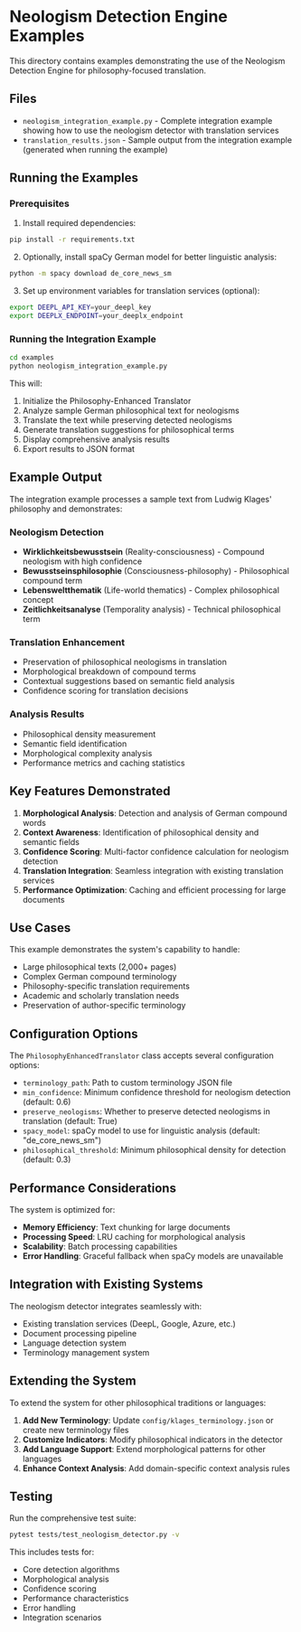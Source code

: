 # Neologism Detection Engine Examples

This directory contains examples demonstrating the use of the Neologism Detection Engine for philosophy-focused translation.

## Files

- `neologism_integration_example.py` - Complete integration example showing how to use the neologism detector with translation services
- `translation_results.json` - Sample output from the integration example (generated when running the example)

## Running the Examples

### Prerequisites

1. Install required dependencies:
```bash
pip install -r requirements.txt
```

2. Optionally, install spaCy German model for better linguistic analysis:
```bash
python -m spacy download de_core_news_sm
```

3. Set up environment variables for translation services (optional):
```bash
export DEEPL_API_KEY=your_deepl_key
export DEEPLX_ENDPOINT=your_deeplx_endpoint
```

### Running the Integration Example

```bash
cd examples
python neologism_integration_example.py
```

This will:
1. Initialize the Philosophy-Enhanced Translator
2. Analyze sample German philosophical text for neologisms
3. Translate the text while preserving detected neologisms
4. Generate translation suggestions for philosophical terms
5. Display comprehensive analysis results
6. Export results to JSON format

## Example Output

The integration example processes a sample text from Ludwig Klages' philosophy and demonstrates:

### Neologism Detection
- **Wirklichkeitsbewusstsein** (Reality-consciousness) - Compound neologism with high confidence
- **Bewusstseinsphilosophie** (Consciousness-philosophy) - Philosophical compound term
- **Lebensweltthematik** (Life-world thematics) - Complex philosophical concept
- **Zeitlichkeitsanalyse** (Temporality analysis) - Technical philosophical term

### Translation Enhancement
- Preservation of philosophical neologisms in translation
- Morphological breakdown of compound terms
- Contextual suggestions based on semantic field analysis
- Confidence scoring for translation decisions

### Analysis Results
- Philosophical density measurement
- Semantic field identification
- Morphological complexity analysis
- Performance metrics and caching statistics

## Key Features Demonstrated

1. **Morphological Analysis**: Detection and analysis of German compound words
2. **Context Awareness**: Identification of philosophical density and semantic fields
3. **Confidence Scoring**: Multi-factor confidence calculation for neologism detection
4. **Translation Integration**: Seamless integration with existing translation services
5. **Performance Optimization**: Caching and efficient processing for large documents

## Use Cases

This example demonstrates the system's capability to handle:
- Large philosophical texts (2,000+ pages)
- Complex German compound terminology
- Philosophy-specific translation requirements
- Academic and scholarly translation needs
- Preservation of author-specific terminology

## Configuration Options

The `PhilosophyEnhancedTranslator` class accepts several configuration options:

- `terminology_path`: Path to custom terminology JSON file
- `min_confidence`: Minimum confidence threshold for neologism detection (default: 0.6)
- `preserve_neologisms`: Whether to preserve detected neologisms in translation (default: True)
- `spacy_model`: spaCy model to use for linguistic analysis (default: "de_core_news_sm")
- `philosophical_threshold`: Minimum philosophical density for detection (default: 0.3)

## Performance Considerations

The system is optimized for:
- **Memory Efficiency**: Text chunking for large documents
- **Processing Speed**: LRU caching for morphological analysis
- **Scalability**: Batch processing capabilities
- **Error Handling**: Graceful fallback when spaCy models are unavailable

## Integration with Existing Systems

The neologism detector integrates seamlessly with:
- Existing translation services (DeepL, Google, Azure, etc.)
- Document processing pipeline
- Language detection system
- Terminology management system

## Extending the System

To extend the system for other philosophical traditions or languages:

1. **Add New Terminology**: Update `config/klages_terminology.json` or create new terminology files
2. **Customize Indicators**: Modify philosophical indicators in the detector
3. **Add Language Support**: Extend morphological patterns for other languages
4. **Enhance Context Analysis**: Add domain-specific context analysis rules

## Testing

Run the comprehensive test suite:
```bash
pytest tests/test_neologism_detector.py -v
```

This includes tests for:
- Core detection algorithms
- Morphological analysis
- Confidence scoring
- Performance characteristics
- Error handling
- Integration scenarios
